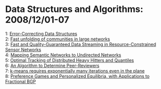 # Data Structures and Algorithms: 2008/12/01-07  
1: [Error-Correcting Data Structures](https://doi.org/10.48550/arXiv.0802.1471)  
2: [Fast unfolding of communities in large networks](https://doi.org/10.48550/arXiv.0803.0476)  
3: [Fast and Quality-Guaranteed Data Streaming in Resource-Constrained  Sensor Networks](https://doi.org/10.48550/arXiv.0811.4672)  
4: [Mapping Semantic Networks to Undirected Networks](https://doi.org/10.48550/arXiv.0804.0277)  
5: [Optimal Tracking of Distributed Heavy Hitters and Quantiles](https://doi.org/10.48550/arXiv.0812.0209)  
6: [An Algorithm to Determine Peer-Reviewers](https://doi.org/10.48550/arXiv.cs/0605112)  
7: [k-means requires exponentially many iterations even in the plane](https://doi.org/10.48550/arXiv.0812.0382)  
8: [Preference Games and Personalized Equilibria, with Applications to  Fractional BGP](https://doi.org/10.48550/arXiv.0812.0598)  
